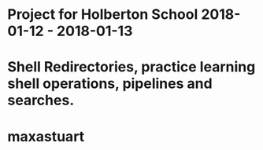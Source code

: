 # Project for Holberton School 2018-01-12 - 2018-01-13
# Shell Redirectories, practice learning shell operations, pipelines and searches.
# maxastuart 
